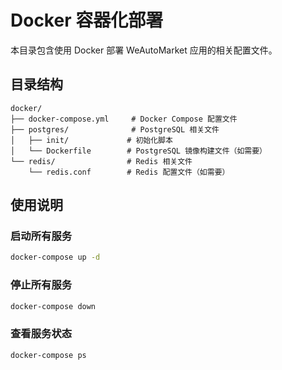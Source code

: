 # Docker 容器化部署

本目录包含使用 Docker 部署 WeAutoMarket 应用的相关配置文件。

## 目录结构

```
docker/
├── docker-compose.yml     # Docker Compose 配置文件
├── postgres/              # PostgreSQL 相关文件
│   ├── init/             # 初始化脚本
│   └── Dockerfile        # PostgreSQL 镜像构建文件（如需要）
└── redis/                # Redis 相关文件
    └── redis.conf        # Redis 配置文件（如需要）
```

## 使用说明

### 启动所有服务

```bash
docker-compose up -d
```

### 停止所有服务

```bash
docker-compose down
```

### 查看服务状态

```bash
docker-compose ps
```